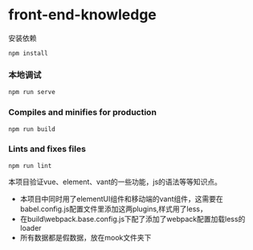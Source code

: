 # front-end-knowledge

安装依赖

```
npm install
```

### 本地调试

```
npm run serve
```

### Compiles and minifies for production

```
npm run build
```

### Lints and fixes files

```
npm run lint
```


本项目验证vue、element、vant的一些功能，js的语法等等知识点。

* 本项目中同时用了elementUI组件和移动端的vant组件，这需要在babel.config.js配置文件里添加这两plugins,样式用了less，
* 在build\webpack.base.config.js下配了添加了webpack配置加载less的loader
* 所有数据都是假数据，放在mook文件夹下
